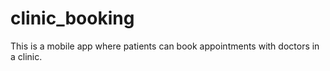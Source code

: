 # clinic_booking
This is a mobile app where patients can book appointments with doctors in a clinic.
